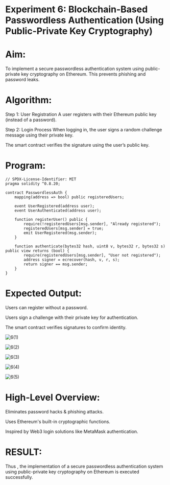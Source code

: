 # Experiment 6: Blockchain-Based Passwordless Authentication (Using Public-Private Key Cryptography)
# Aim:
To implement a secure passwordless authentication system using public-private key cryptography on Ethereum. This prevents phishing and password leaks.

# Algorithm:
Step 1: User Registration
A user registers with their Ethereum public key (instead of a password).


Step 2: Login Process
When logging in, the user signs a random challenge message using their private key.


The smart contract verifies the signature using the user’s public key.



# Program:
```
// SPDX-License-Identifier: MIT
pragma solidity ^0.8.20;

contract PasswordlessAuth {
    mapping(address => bool) public registeredUsers;

    event UserRegistered(address user);
    event UserAuthenticated(address user);

    function registerUser() public {
        require(!registeredUsers[msg.sender], "Already registered");
        registeredUsers[msg.sender] = true;
        emit UserRegistered(msg.sender);
    }

    function authenticate(bytes32 hash, uint8 v, bytes32 r, bytes32 s) public view returns (bool) {
        require(registeredUsers[msg.sender], "User not registered");
        address signer = ecrecover(hash, v, r, s);
        return signer == msg.sender;
    }
}
```

# Expected Output:
Users can register without a password.


Users sign a challenge with their private key for authentication.


The smart contract verifies signatures to confirm identity.

![6(1)](https://github.com/user-attachments/assets/dd620863-0101-4371-a0e0-2aadf8ee4e37)

![6(2)](https://github.com/user-attachments/assets/375dc3ba-993d-44f4-8c01-d0fd4082089c)

![6(3)](https://github.com/user-attachments/assets/dfbf1fd2-65e8-42f7-b3bb-838375b9bdc9)

![6(4)](https://github.com/user-attachments/assets/29c4893f-66d1-4a4a-85f3-15a9e264e0e5)

![6(5)](https://github.com/user-attachments/assets/d5e94ac4-35e9-4ddd-b344-194a4f915140)

# High-Level Overview:
Eliminates password hacks & phishing attacks.


Uses Ethereum's built-in cryptographic functions.


Inspired by Web3 login solutions like MetaMask authentication.

# RESULT: 
Thus , the implementation of a secure passwordless authentication system using public-private key cryptography on Ethereum is executed successfully.
